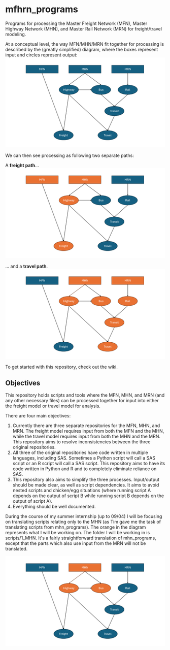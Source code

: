 # mfhrn_programs
Programs for processing the Master Freight Network (MFN), Master Highway Network (MHN), and Master Rail Network (MRN) for freight/travel modeling. 

At a conceptual level, the way MFN/MHN/MRN fit together for processing is described by the (greatly simplified) diagram, where the boxes represent input and circles represent output: 
![A diagram showing the structure behind this repository.](images/concept.png)

We can then see processing as following two separate paths: 

A **freight path**... 
![A diagram showing the freight path through this repository.](images/freight_concept.png)

... and a **travel path**. 
![A diagram showing the travel path through this repository.](images/travel_concept.png)

To get started with this repository, check out the wiki. 

## Objectives 
This repository holds scripts and tools where the MFN, MHN, and MRN (and any other necessary files) can be processed together for input into either the freight model or travel model for analysis. 

There are four main objectives:
1. Currently there are three separate repositories for the MFN, MHN, and MRN. The freight model requires input from both the MFN and the MHN, while the travel model requires input from both the MHN and the MRN. This repository aims to resolve inconsistencies between the three original repositories.
2. All three of the original repositories have code written in multiple languages, including SAS. Sometimes a Python script will call a SAS script or an R script will call a SAS script. This repository aims to have its code written in Python and R and to completely eliminate reliance on SAS.
3. This repository also aims to simplify the three processes. Input/output should be made clear, as well as script dependencies. It aims to avoid nested scripts and chicken/egg situations (where running script A depends on the output of script B while running script B depends on the output of script A). 
4. Everything should be well documented.

During the course of my summer internship (up to 09/04) I will be focusing on translating scripts relating only to the MHN (as Tim gave me the task of translating scripts from mhn_programs). The orange in the diagram represents what I will be working on. The folder I will be working in is scripts/1_MHN. It's a fairly straightforward translation of mhn_programs, except that the parts which also use input from the MRN will not be translated.  

![A diagram showing my summer task.](images/highway_process.png)